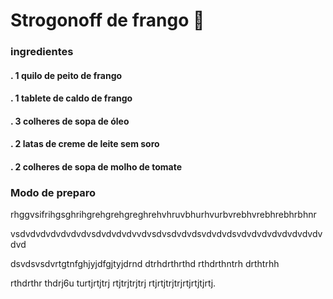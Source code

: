 # Strogonoff de frango :chicken:

### ingredientes

#### . 1 quilo de peito de frango

#### . 1 tablete de caldo de frango

#### . 3 colheres de sopa de óleo

#### . 2 latas de creme de leite sem soro

#### . 2 colheres de sopa de molho de tomate

### Modo de preparo

rhggvsifrihgsghrihgrehgrehgreghrehvhruvbhurhvurbvrebhvrebhrebhrbhnr

vsdvdvdvdvdvdvdvsdvdvdvdvvdvsdvsdvdvdsvdvdvdsvdvdvdvdvdvdvdvdvdvd

dsvdsvsdvrtgtnfghjyjdfgjtyjdrnd dtrhdrthrthd rthdrthntrh drthtrhh

rthdrthr thdrj6u turtjrtjtrj rtjtrjtrjtrj rtjrtjtrjtrjrtjrtjtjrtj.












